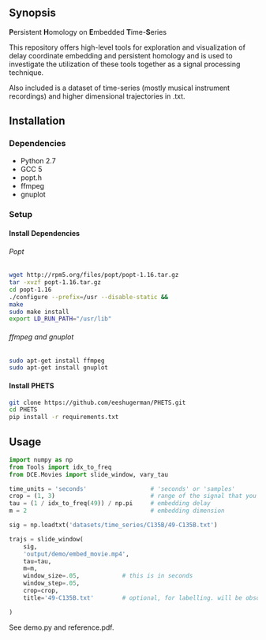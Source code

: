 ## Synopsis

**P**ersistent **H**omology on **E**mbedded **T**ime-**S**eries

This repository offers high-level tools for exploration and visualization of delay coordinate 
embedding and persistent homology and is used to investigate the utilization of these tools together as a signal 
processing technique.

Also included is a dataset of time-series (mostly musical instrument recordings) and 
higher dimensional trajectories in .txt.



## Installation

### Dependencies
* Python 2.7
* GCC 5
* popt.h
* ffmpeg
* gnuplot


### Setup

#### Install Dependencies


###### Popt
```bash
wget http://rpm5.org/files/popt/popt-1.16.tar.gz
tar -xvzf popt-1.16.tar.gz
cd popt-1.16
./configure --prefix=/usr --disable-static &&
make
sudo make install
export LD_RUN_PATH="/usr/lib"
```

###### ffmpeg and gnuplot
```bash
sudo apt-get install ffmpeg
sudo apt-get install gnuplot
```

#### Install PHETS

```bash
git clone https://github.com/eeshugerman/PHETS.git
cd PHETS
pip install -r requirements.txt
```



## Usage
```python
import numpy as np
from Tools import idx_to_freq
from DCE.Movies import slide_window, vary_tau

time_units = 'seconds'					# 'seconds' or 'samples'
crop = (1, 3)						 	# range of the signal that you want to play with
tau = (1 / idx_to_freq(49)) / np.pi		# embedding delay
m = 2 									# embedding dimension

sig = np.loadtxt('datasets/time_series/C135B/49-C135B.txt')

trajs = slide_window(
	sig,
	'output/demo/embed_movie.mp4',
	tau=tau,
	m=m,
	window_size=.05,  			# this is in seconds
	window_step=.05,
	crop=crop,
	title='49-C135B.txt'		# optional, for labelling. will be obsolete when Signal class is implemented

)
```



See demo.py and reference.pdf. 

